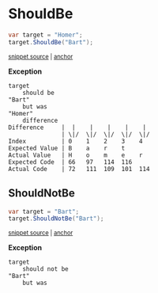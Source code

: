 # ShouldBe

<!-- snippet: StringExamples.ShouldBe.codeSample.approved.cs -->
<a id='0f46b9f0'></a>
```cs
var target = "Homer";
target.ShouldBe("Bart");
```
<sup><a href='/src/DocumentationExamples/CodeExamples/StringExamples.ShouldBe.codeSample.approved.cs#L1-L2' title='Snippet source file'>snippet source</a> | <a href='#0f46b9f0' title='Start of snippet'>anchor</a></sup>
<!-- endSnippet -->

**Exception**

<!-- include: StringExamples.ShouldBe.exceptionText.approved.txt -->
```
target
    should be
"Bart"
    but was
"Homer"
    difference
Difference     |  |    |    |    |    |   
               | \|/  \|/  \|/  \|/  \|/  
Index          | 0    1    2    3    4    
Expected Value | B    a    r    t         
Actual Value   | H    o    m    e    r    
Expected Code  | 66   97   114  116       
Actual Code    | 72   111  109  101  114  
```
<!-- endInclude -->


## ShouldNotBe

<!-- snippet: StringExamples.ShouldNotBe.codeSample.approved.cs -->
<a id='0f46b9f0'></a>
```cs
var target = "Bart";
target.ShouldNotBe("Bart");
```
<sup><a href='/src/DocumentationExamples/CodeExamples/StringExamples.ShouldNotBe.codeSample.approved.cs#L1-L2' title='Snippet source file'>snippet source</a> | <a href='#0f46b9f0' title='Start of snippet'>anchor</a></sup>
<!-- endSnippet -->

**Exception**

<!-- include: StringExamples.ShouldNotBe.exceptionText.approved.txt -->
```
target
    should not be
"Bart"
    but was 
```
<!-- endInclude -->
